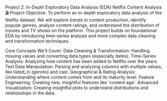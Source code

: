 Project 2: In-Depth Exploratory Data Analysis (EDA)
Netflix Content Analysis 🎬
Project Objective: To perform an in-depth exploratory data analysis of the Netflix dataset. We will explore trends in content production, identify popular genres, analyze content ratings, and understand the distribution of movies and TV shows on the platform. This project builds on foundational EDA by introducing time-series analysis and more complex data cleaning and transformation techniques.

Core Concepts We'll Cover:
Data Cleaning & Transformation: Handling missing values and converting data types (especially dates).
Time-Series Analysis: Analyzing how content has been added to Netflix over the years.
Text Data Manipulation: Parsing and analyzing columns with multiple values, like listed_in (genres) and cast.
Geographical & Rating Analysis: Understanding where content comes from and its maturity level.
Feature Engineering: Creating new, insightful features like 'content age'.
Advanced Visualization: Creating insightful plots to understand distributions and relationships in the data.

